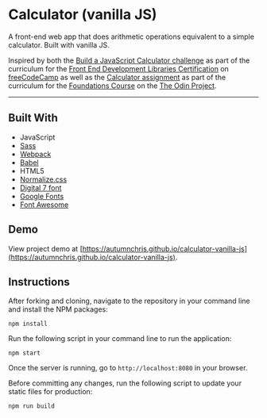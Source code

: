 # Calculator (vanilla JS)

A front-end web app that does arithmetic operations equivalent to a simple calculator. Built with vanilla JS.

Inspired by both the [Build a JavaScript Calculator challenge](https://learn.freecodecamp.org/front-end-libraries/front-end-libraries-projects/build-a-javascript-calculator) as part of the curriculum for the [Front End Development Libraries Certification](https://www.freecodecamp.org/learn/front-end-libraries) on [freeCodeCamp](https://www.freecodecamp.org) as well as the [Calculator assignment](https://www.theodinproject.com/paths/foundations/courses/foundations/lessons/calculator) as part of the curriculum for the [Foundations Course](https://www.theodinproject.com/paths/foundations/courses/foundations) on the [The Odin Project](https://www.theodinproject.com).

---

## Built With
* JavaScript
* [Sass](http://sass-lang.com)
* [Webpack](https://webpack.js.org)
* [Babel](https://babeljs.io)
* HTML5
* [Normalize.css](https://necolas.github.io/normalize.css)
* [Digital 7 font](https://www.dafont.com/digital-7.font)
* [Google Fonts](https://fonts.google.com)
* [Font Awesome](https://fontawesome.com)

## Demo

View project demo at [https://autumnchris.github.io/calculator-vanilla-js](https://autumnchris.github.io/calculator-vanilla-js).

## Instructions

After forking and cloning, navigate to the repository in your command line and install the NPM packages:
```
npm install
```

Run the following script in your command line to run the application:
```
npm start
```

Once the server is running, go to `http://localhost:8080` in your browser.

Before committing any changes, run the following script to update your static files for production:
```
npm run build
```
